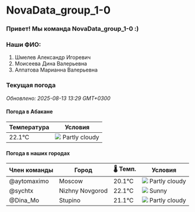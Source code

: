 # NovaData_group_1-0
### Привет! Мы команда NovaData_group_1-0 :)

### Наши ФИО:
1. Шмелев Александр Игоревич
2. Моисеева Дина Валерьевна
3. Алпатова Марианна Валерьевна

### Текущая погода
<!-- WEATHER:START -->
_Обновлено: 2025-08-13 13:29 GMT+0300_

#### Погода в Абакане

| Температура | Условия |
|-------------|----------|
| 22.1°C     | ![](https://cdn.weatherapi.com/weather/64x64/day/116.png) Partly cloudy |

#### Погода в наших городах

| Член команды  | Город               | 🌡️ Темп.  | Условия          |
|---------------|---------------------|-----------|--------------------|
| @aytomaximo    | Moscow              |   20.1°C | ![](https://cdn.weatherapi.com/weather/64x64/day/116.png) Partly cloudy |
| @sychtx        | Nizhny Novgorod     |   22.1°C | ![](https://cdn.weatherapi.com/weather/64x64/day/113.png) Sunny        |
| @Dina_Mo       | Stupino             |   21.1°C | ![](https://cdn.weatherapi.com/weather/64x64/day/116.png) Partly cloudy |

<!-- WEATHER:END -->

